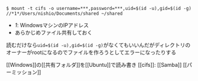 
`$ mount -t cifs -o username=***,password=***,uid=$(id -u),gid=$(id -g) //*1*/Users/nishio/Documents/shared ~/shared`
- *1*: WindowsマシンのIPアドレス
- あらかじめファイル共有しておく

読むだけなら`uid=$(id -u),gid=$(id -g)`がなくてもいいんだがディレクトリのオーナーがrootになるのでファイルを作ろうとしてエラーになったりする

[[Windows]]の[[共有フォルダ]]を[[Ubuntu]]で読み書き
[[cifs]]: [[Samba]]
[[パーミッション]]
